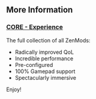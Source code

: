 ## More Information

### [CORE - Experience](https://thunderstore.io/c/valheim/p/ZenDragon/ZenModpack_CORE/)

The full collection of all ZenMods:

- Radically improved QoL
- Incredible performance
- Pre-configured
- 100% Gamepad support
- Spectacularly immersive

Enjoy!
